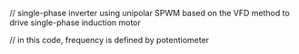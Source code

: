 // single-phase inverter using unipolar SPWM based on the VFD method to drive single-phase induction motor

// in this code, frequency is defined by potentiometer

